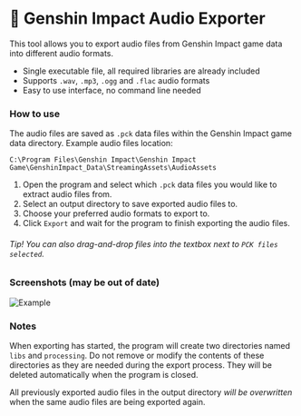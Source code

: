 # 🎼 Genshin Impact Audio Exporter
This tool allows you to export audio files from Genshin Impact game data into different audio formats.

- Single executable file, all required libraries are already included
- Supports `.wav`, `.mp3`, `.ogg` and `.flac` audio formats
- Easy to use interface, no command line needed

### How to use

The audio files are saved as `.pck` data files within the Genshin Impact game data directory.
Example audio files location:
```
C:\Program Files\Genshin Impact\Genshin Impact Game\GenshinImpact_Data\StreamingAssets\AudioAssets
```

1. Open the program and select which  `.pck` data files you would like to extract audio files from.
2. Select an output directory to save exported audio files to.
3. Choose your preferred audio formats to export to.
4. Click `Export` and wait for the program to finish exporting the audio files.

###### Tip! You can also drag-and-drop files into the textbox next to `PCK files selected`.

### Screenshots (may be out of date)

![Example](example.gif?raw=true "Example")

### Notes

When exporting has started, the program will create two directories named `libs` and `processing`. Do not remove or modify the contents of these directories as they are needed during the export process. They will be deleted automatically when the program is closed.

All previously exported audio files in the output directory *will be overwritten* when the same audio files are being exported again.
